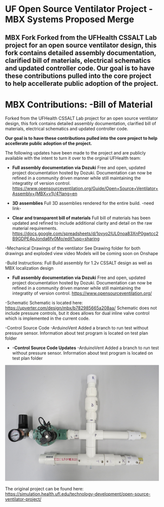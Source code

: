 # UF Open Source Ventilator Project - MBX Systems Proposed Merge

MBX Fork
Forked from the UFHealth CSSALT Lab project for an open source ventilator design, this fork contains detailed assembly documentation, clarified bill of materials, electrical schematics and updated controller code. Our goal is to have these contributions pulled into the core project to help accellerate public adoption of the project.
---------------------------------

MBX Contributions:
-Bill of Material
=======

Forked from the UFHealth CSSALT Lab project for an open source ventilator design, this fork contains detailed assembly documentation, clarified bill of materials, electrical schematics and updated controller code. 

**Our goal is to have these contributions pulled into the core project to help accellerate public adoption of the project.**

The following updates have been made to the project and are publicly available with the intent to turn it over to the orginal UFHealth team:

* **Full assembly documentation via Dozuki** Free and open, updated project documentation hosted by Dozuki. Documentation can now be refined in a community driven manner while still maintaining the integratity of version control.
https://www.opensourceventilation.org/Guide/Open+Source+Ventilator+Assembly+(MBX+v1)/4?lang=en

* **3D assemblies** Full 3D assemblies rendered for the entire build.
-need link-

* **Clear and transparent bill of materials** Full bill of materials has been updated and refined to include additional clarity and detail on the raw material requirements.
https://docs.google.com/spreadsheets/d/1ovyo2lUL0noa83XnP0gwtcc2B9GDPE4pJonda6fv0Mo/edit?usp=sharing

-Mechanical Drawings of the ventilator
See Drawing folder for both drawings and exploded view video
Models will be coming soon on Onshape

-Build Instructions:
Full Build assembly for 1.2v CSSALT design as well as MBX localization design
* **Full assembly documentation via Dozuki** Free and open, updated project documentation hosted by Dozuki. Documentation can now be refined in a community driven manner while still maintaining the integratity of version control.
https://www.opensourceventilation.org/

-Schematic
Schematic is located here: https://upverter.com/design/mbx/b782985665a208aa/
Schematic does not include pressure controls, but it does allows for dual inline valve control which is implemented in the current code.

-Control Source Code -ArduinoVent
Added a branch to run test without pressure sensor. Information about test program is located on test plan folder

* **-Control Source Code Updates** -ArduinoVent Added a branch to run test without pressure sensor. Information about test program is located on test plan folder


<p align="center">
  <img src="./img/overallmbxv1.jpg" alt="Assembly Overview" width="738">
</p>

The original project can be found here: https://simulation.health.ufl.edu/technology-development/open-source-ventilator-project/


